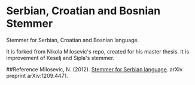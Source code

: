 # Serbian, Croatian and Bosnian Stemmer

Stemmer for Serbian, Croatian and Bosnian language.





It is forked from Nikola Milosevic's repo, created for his master thesis. It is improvement of Keselj and Šipla's stemmer.

##Reference
Milosevic, N. (2012). [Stemmer for Serbian language](http://arxiv.org/abs/1209.4471). arXiv preprint arXiv:1209.4471.
